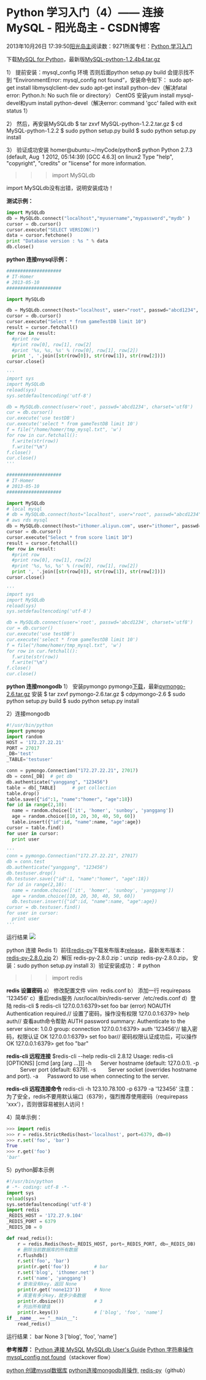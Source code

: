 
# Python 学习入门（4）—— 连接MySQL - 阳光岛主 - CSDN博客

2013年10月26日 17:39:50[阳光岛主](https://me.csdn.net/sunboy_2050)阅读数：9271所属专栏：[Python 学习入门](https://blog.csdn.net/column/details/python-learning.html)



下载[MySQL for Python](http://sourceforge.net/projects/mysql-python/)，最新版[MySQL-python-1.2.4b4.tar.gz](http://sourceforge.net/projects/mysql-python/files/latest/download)

1） 提前安装：mysql_config 环境
否则后面python setup.py build 会提示找不到 “EnvironmentError: mysql_config not found”，安装命令如下：
sudo apt-get install libmysqlclient-dev
sudo apt-get install python-dev（解决fatal error: Python.h: No such file or directory）
CentOS 安装yum install mysql-devel和yum install python-devel（解决error: command 'gcc' failed with exit status 1）

2） 然后，再安装MySQLdb
$ tar zxvf MySQL-python-1.2.2.tar.gz
$ cd MySQL-python-1.2.2
$ sudo python setup.py build
$ sudo python setup.py install

3） 验证成功安装
homer@ubuntu:~/myCode/python$ python
Python 2.7.3 (default, Aug  1 2012, 05:14:39)
[GCC 4.6.3] on linux2
Type "help", "copyright", "credits" or "license" for more information.
>>>import MySQLdb
>>>
import MySQLdb没有出错，说明安装成功！

**测试示例：**

```python
import MySQLdb
db = MySQLdb.connect("localhost","myusername","mypassword","mydb" )
cursor = db.cursor()
cursor.execute("SELECT VERSION()")
data = cursor.fetchone()    
print "Database version : %s " % data    
db.close()
```


**python 连接mysql示例：**

```python
####################
# IT-Homer
# 2013-05-10
####################

import MySQLdb

db = MySQLdb.connect(host="localhost", user="root", passwd="abcd1234", db="testDB")
cursor = db.cursor()
cursor.execute("Select * from gameTestDB limit 10")
result = cursor.fetchall()
for row in result:
  #print row
  #print row[0], row[1], row[2]
  #print '%s, %s, %s' % (row[0], row[1], row[2])
  print ', '.join([str(row[0]), str(row[1]), str(row[2])])
cursor.close()

'''
import sys
import MySQLdb
reload(sys)
sys.setdefaultencoding('utf-8')

db = MySQLdb.connect(user='root', passwd='abcd1234', charset='utf8')
cur = db.cursor()
cur.execute('use testDB')
cur.execute('select * from gameTestDB limit 10')
f = file("/home/homer/tmp_mysql.txt", 'w')
for row in cur.fetchall():
  f.write(str(row))
  f.write("\n")
f.close()
cur.close()
'''
```


```python
####################
# IT-Homer
# 2013-05-10
####################

import MySQLdb
# local mysql
# db = MySQLdb.connect(host="localhost", user="root", passwd="abcd1234", db="testDB")
# aws rds mysql
db = MySQLdb.connect(host="ithomer.aliyun.com", user="ithomer", passwd="abcd1234", db="dman")
cursor = db.cursor()
cursor.execute("Select * from score limit 10")
result = cursor.fetchall()
for row in result:
  #print row
  #print row[0], row[1], row[2]
  #print '%s, %s, %s' % (row[0], row[1], row[2])
  print ', '.join([str(row[0]), str(row[1]), str(row[2])])
cursor.close()

'''
import sys
import MySQLdb
reload(sys)
sys.setdefaultencoding('utf-8')

db = MySQLdb.connect(user='root', passwd='abcd1234', charset='utf8')
cur = db.cursor()
cur.execute('use testDB')
cur.execute('select * from gameTestDB limit 10')
f = file("/home/homer/tmp_mysql.txt", 'w')
for row in cur.fetchall():
  f.write(str(row))
  f.write("\n")
f.close()
cur.close()
```

**python 连接mongodb**
1） 安装pymongo
pymongo[下载](https://pypi.python.org/packages/source/p/pymongo/)，最新[pymongo-2.6.tar.gz](https://pypi.python.org/packages/source/p/pymongo/pymongo-2.6.tar.gz)
安装
$ tar zxvf pymongo-2.6.tar.gz
$ cdpymongo-2.6
$ sudo python setup.py build
$ sudo python setup.py install

2）连接mongodb

```python
#!/usr/bin/python
import pymongo
import random
HOST = '172.27.22.21'
PORT = 27017
_DB='test'
_TABLE='testuser'

conn = pymongo.Connection("172.27.22.21", 27017)
db = conn[_DB]  # get db
db.authenticate("yanggang", "123456")
table = db[_TABLE]      # get collection
table.drop()
table.save({"id":1, "name":"homer", "age":18})
for id in range(2,10):
  name = random.choice(['it', 'homer', 'sunboy', 'yanggang'])
  age = random.choice([10, 20, 30, 40, 50, 60])
  table.insert({"id":id, "name":name, "age":age})
cursor = table.find()
for user in cursor:
  print user

'''
conn = pymongo.Connection("172.27.22.21", 27017)
db = conn.test
db.authenticate("yanggang", "123456")
db.testuser.drop()
db.testuser.save({"id":1, "name":"homer", "age":18})
for id in range(2,10):
  name = random.choice(['it', 'homer', 'sunboy', 'yanggang'])
  age = random.choice([10, 20, 30, 40, 50, 60])
  db.testuser.insert({"id":id, "name":name, "age":age})
cursor = db.testuser.find()
for user in cursor:
  print user
'''
```
运行结果
![](https://img-blog.csdn.net/20131030133000109)


python 连接 Redis
1）前往[redis-py](https://github.com/andymccurdy/redis-py)下载发布版本[release](https://github.com/andymccurdy/redis-py/releases)，最新发布版本：[redis-py-2.8.0.zip](https://github.com/andymccurdy/redis-py/archive/2.8.0.tar.gz)
2）解压 redis-py-2.8.0.zip：unzip  redis-py-2.8.0.zip， 安装：sudo python setup.py install
3）验证安装成功：
\# python
>>> import redis
>>>

**redis 设置密码**
a） 修改配置文件
viim  redis.conf
b） 添加一行
requirepass '123456'
c）重启redis服务
/usr/local/bin/redis-server  /etc/redis.conf
d）登陆 redis-cli
$ redis-cli
127.0.0.1:6379>set foo bar
(error) NOAUTH Authentication required.// 设置了密码，操作没有权限
127.0.0.1:6379> help auth// 查看auth命令帮助
AUTH password
summary: Authenticate to the server
since: 1.0.0
group: connection
127.0.0.1:6379> auth '123456'// 输入密码，权限认证
OK
127.0.0.1:6379> set foo bar// 密码权限认证成功后，可以操作
OK
127.0.0.1:6379> get foo
"bar"

**redis-cli 远程连接**
$redis-cli --help
redis-cli 2.8.12
Usage: redis-cli [OPTIONS] [cmd [arg [arg ...]]]
-h <hostname>      Server hostname (default: 127.0.0.1).
-p <port>          Server port (default: 6379).
-s <socket>        Server socket (overrides hostname and port).
-a <password>      Password to use when connecting to the server.

**redis-cli 远程连接命令**
redis-cli -h 123.10.78.100 -p 6379 -a '123456'
注意：为了安全，redis不要用默认端口（6379），强烈推荐使用密码（requirepass 'xxx'），否则很容易被别人访问！


4）简单示例：

```python
>>> import redis
>>> r = redis.StrictRedis(host='localhost', port=6379, db=0)
>>> r.set('foo', 'bar')
True
>>> r.get('foo')
'bar'
```
5）python脚本示例
```python
#!/usr/bin/python
# -*- coding: utf-8 -*-
import sys
reload(sys)
sys.setdefaultencoding('utf-8')
import redis
_REDIS_HOST = '172.27.9.104'
_REDIS_PORT = 6379
_REDIS_DB = 0

def read_redis():
    r = redis.Redis(host=_REDIS_HOST, port=_REDIS_PORT, db=_REDIS_DB)
    # 删除当前数据库的所有数据
    r.flushdb()             
    r.set('foo', 'bar')
    print(r.get('foo'))         # bar
    r.set('blog', 'ithomer.net')
    r.set('name', 'yanggang')
    # 查询没有key，返回 None
    print(r.get('none123'))     # None
    # 库里有多少key，就多少条数据
    print(r.dbsize())           # 3
    # 列出所有键值
    print(r.keys())             # ['blog', 'foo', 'name']
if __name__ == "__main__":
    read_redis()
```
运行结果：
bar
None
3
['blog', 'foo', 'name']


**参考推荐：**
[Python 連接 MySQL](http://www.blogjava.net/huyi2006/articles/247966.html)
[MySQLdb User's Guide](http://mysql-python.sourceforge.net/MySQLdb.html)
[Python 字符串操作](http://www.cnblogs.com/huangcong/archive/2011/08/29/2158268.html)
[mysql_config not found](http://stackoverflow.com/questions/7475223/mysql-config-not-found-when-installing-mysqldb-python-interface)（stackover flow）

[python 创建mysql数据库](http://hi.baidu.com/lionpanther/item/ead7261c05e6807b7b5f259a)
[python连接mongodb并操作 ](http://blog.chinaunix.net/uid-23078678-id-2554529.html)
[redis-py](https://github.com/andymccurdy/redis-py)（github）



